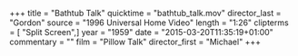 +++
title = "Bathtub Talk"
quicktime = "bathtub_talk.mov"
director_last = "Gordon"
source = "1996 Universal Home Video"
length = "1:26"
clipterms = [ "Split Screen",]
year = "1959"
date = "2015-03-20T11:35:19+01:00"
commentary = ""
film = "Pillow Talk"
director_first = "Michael"
+++
